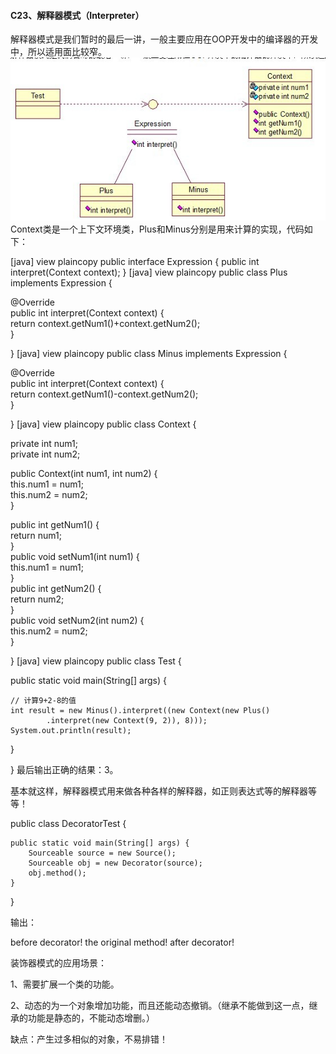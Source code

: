 ####  C23、解释器模式（Interpreter） ####
解释器模式是我们暂时的最后一讲，一般主要应用在OOP开发中的编译器的开发中，所以适用面比较窄。
![](./img4/c23.jpg)
Context类是一个上下文环境类，Plus和Minus分别是用来计算的实现，代码如下：

[java] view plaincopy
public interface Expression {
public int interpret(Context context);
}
[java] view plaincopy
public class Plus implements Expression {

@Override  
public int interpret(Context context) {  
    return context.getNum1()+context.getNum2();  
}  

}
[java] view plaincopy
public class Minus implements Expression {

@Override  
public int interpret(Context context) {  
    return context.getNum1()-context.getNum2();  
}  

}
[java] view plaincopy
public class Context {

private int num1;  
private int num2;  

public Context(int num1, int num2) {  
    this.num1 = num1;  
    this.num2 = num2;  
}  

public int getNum1() {  
    return num1;  
}  
public void setNum1(int num1) {  
    this.num1 = num1;  
}  
public int getNum2() {  
    return num2;  
}  
public void setNum2(int num2) {  
    this.num2 = num2;  
}  

}
[java] view plaincopy
public class Test {

public static void main(String[] args) {  

    // 计算9+2-8的值  
    int result = new Minus().interpret((new Context(new Plus()  
            .interpret(new Context(9, 2)), 8)));  
    System.out.println(result);  
}  

}
最后输出正确的结果：3。

基本就这样，解释器模式用来做各种各样的解释器，如正则表达式等的解释器等等！

public class DecoratorTest {  

    public static void main(String[] args) {  
        Sourceable source = new Source();  
        Sourceable obj = new Decorator(source);  
        obj.method();  
    }  
}  


输出：

before decorator!
the original method!
after decorator!

装饰器模式的应用场景：

1、需要扩展一个类的功能。

2、动态的为一个对象增加功能，而且还能动态撤销。（继承不能做到这一点，继承的功能是静态的，不能动态增删。）

缺点：产生过多相似的对象，不易排错！